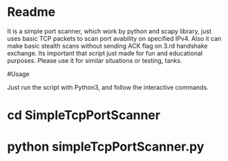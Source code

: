 # Readme
 It is a simple port scanner, which work by python and scapy library, just uses basic TCP packets to scan port avability on specified IPv4. Also it can make basic stealth scans without sending ACK flag on 3.rd handshake exchange. Its important that script just made for fun and educational purposes. Please use it for similar situations or testing, tanks.

#Usage

Just run the script with Python3, and follow the interactive commands.

# cd SimpleTcpPortScanner
# python simpleTcpPortScanner.py
